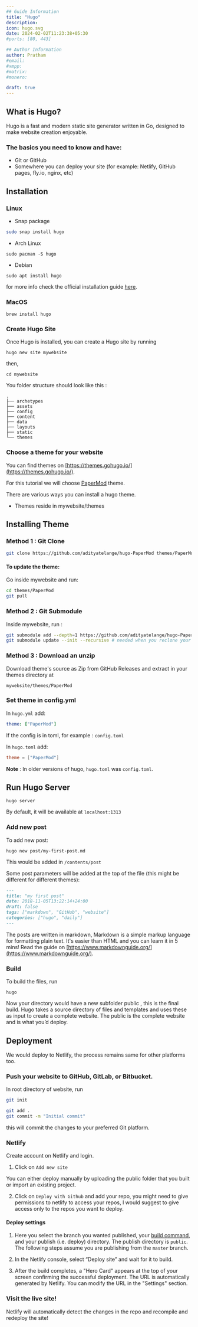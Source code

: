 ```yaml
---
## Guide Information
title: "Hugo"
description:
icon: hugo.svg
date: 2024-02-02T11:23:38+05:30
#ports: [80, 443]

## Author Information
author: Pratham
#email:
#xmpp:
#matrix:
#monero:

draft: true
---
```


## What is Hugo?

Hugo is a fast and modern static site generator written in Go, designed to make website creation enjoyable.

### The basics you need to know and have:

- Git or GitHub
- Somewhere you can deploy your site (for example: Netlify, GitHub pages, fly.io, nginx, etc)

## Installation

### Linux

- Snap package

```bash
sudo snap install hugo
```

- Arch Linux

```
sudo pacman -S hugo
```

- Debian

```
sudo apt install hugo
```

for more info check the official installation guide [here](https://gohugo.io/installation/linux/).

### MacOS

```
brew install hugo
```

### Create Hugo Site

Once Hugo is installed, you can create a Hugo site by running

```
hugo new site mywebsite
```

then,

```
cd mywebsite
```

You folder structure should look like this :

```
.
├── archetypes
├── assets
├── config
├── content
├── data
├── layouts
├── static
└── themes
```

### Choose a theme for your website

You can find themes on [https://themes.gohugo.io/](https://themes.gohugo.io/).

For this tutorial we will choose [PaperMod](https://themes.gohugo.io/themes/hugo-papermod/) theme.

There are various ways you can install a hugo theme.

- Themes reside in mywebsite/themes

## Installing Theme

### Method 1 : Git Clone

```bash
git clone https://github.com/adityatelange/hugo-PaperMod themes/PaperMod --depth=1
```

#### To update the theme:

Go inside mywebsite and run:

```bash
cd themes/PaperMod
git pull
```

### Method 2 : Git Submodule

Inside mywebsite, run :

```bash
git submodule add --depth=1 https://github.com/adityatelange/hugo-PaperMod.git themes/PaperMod
git submodule update --init --recursive # needed when you reclone your repo (submodules may not get cloned automatically)
```

### Method 3 : Download an unzip

Download theme's source as Zip from GitHub Releases and extract in your themes directory at

```
mywebsite/themes/PaperMod
```

### Set theme in config.yml

In `hugo.yml` add:

```yml
theme: ["PaperMod"]
```

If the config is in toml, for example : `config.toml`

In `hugo.toml` add:

```toml
theme = ["PaperMod"]
```

**Note** : In older versions of hugo, `hugo.toml` was `config.toml`.

## Run Hugo Server

```
hugo server
```

By default, it will be available at `localhost:1313`

### Add new post

To add new post:

```
hugo new post/my-first-post.md
```

This would be added in `/contents/post`

Some post parameters will be added at the top of the file (this might be different for different themes):

```markdown
---
title: "my first post"
date: 2018-11-05T13:22:14+24:00
draft: false
tags: ["markdown", "GitHub", "website"]
categories: ["hugo", "daily"]
---
```

The posts are written in markdown, Markdown is a simple markup language for formatting plain text. It's easier than HTML and you can learn it in 5 mins! Read the guide on [https://www.markdownguide.org/](https://www.markdownguide.org/).

### Build

To build the files, run

```
hugo
```

Now your directory would have a new subfolder public , this is the final build. Hugo takes a source directory of files and templates and uses these as input to create a complete website. The public is the complete website and is what you’d deploy.

## Deployment

We would deploy to Netlify, the process remains same for other platforms too.

### Push your website to GitHub, GitLab, or Bitbucket.

In root directory of website, run

```bash
git init

git add .
git commit -m "Initial commit"
```

this will commit the changes to your preferred Git platform.

### Netlify

Create account on Netlify and login.

1. Click on `Add new site`

You can either deploy manually by uploading the public folder that you built or import an existing project.

2. Click on `Deploy with Github` and add your repo, you might need to give permissions to netlify to access your repos, I would suggest to give access only to the repos you want to deploy.

#### Deploy settings

1. Here you select the branch you wanted published, your [build command](https://gohugo.io/getting-started/usage/#the-hugo-command), and your publish (i.e. deploy) directory. The publish directory is `public`. The following steps assume you are publishing from the `master` branch.

2. In the Netlify console, select “Deploy site” and wait for it to build.

3. After the build completes, a "Hero Card" appears at the top of your screen confirming the successful deployment. The URL is automatically generated by Netlify. You can modify the URL in the "Settings" section.

### Visit the live site!

Netlify will automatically detect the changes in the repo and recompile and redeploy the site!
